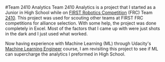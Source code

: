 #Team 2410 Analytics
Team 2410 Analytics is a project that I started as a Junior in High School while on [FIRST Robotics Competition](https://www.firstinspires.org/robotics/frc) (FRC) Team [2410](http://mmr2410.com/). This project was used for scouting other teams at FIRST FRC competitions for alliance selection. With some help, the project was done completely in Excel. Most of the factors that I came up with were just shots in the dark and I just used what worked.

Now having experience with Machine Learning (ML) through Udacity's [Machine Learning Engineer](https://www.udacity.com/course/machine-learning-engineer-nanodegree--nd009t) course, I am revisiting this project to see if ML can supercharge the analytics I preformed in High School.